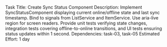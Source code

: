 Task Title: Create Sync Status Component
Description: Implement SyncStatusComponent displaying current online/offline state and last sync timestamp. Bind to signals from ListService and ItemService. Use aria-live region for screen readers. Provide unit tests verifying state changes, integration tests covering offline-to-online transitions, and UI tests ensuring status updates within 1 second.
Dependencies: task-03, task-05
Estimated Effort: 1 day
